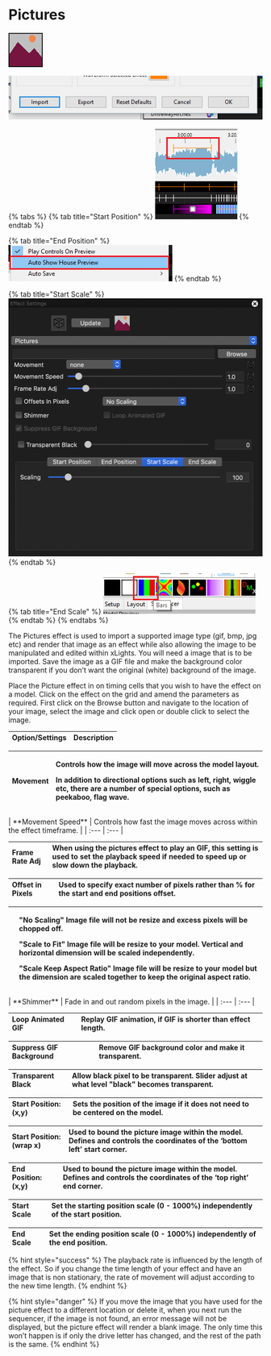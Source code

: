 # Pictures

![Icon](../../.gitbook/assets/image-783.png)

![Sequencer Grid](../../.gitbook/assets/image%20%28742%29.png)

{% tabs %}
{% tab title="Start Position" %}
![](../../.gitbook/assets/image%20%28465%29.png)
{% endtab %}

{% tab title="End Position" %}
![](../../.gitbook/assets/image%20%28357%29.png)
{% endtab %}

{% tab title="Start Scale" %}
![](../../.gitbook/assets/image-777.png)
{% endtab %}

{% tab title="End Scale" %}
![](../../.gitbook/assets/image%20%28188%29.png)
{% endtab %}
{% endtabs %}

The Pictures effect is used to import a supported image type \(gif, bmp, jpg etc\) and render that image as an effect while also allowing the image to be manipulated and edited within xLights. You will need a image that is to be imported. Save the image as a GIF file and make the background color transparent if you don’t want the original \(white\) background of the image.

Place the Picture effect in on timing cells that you wish to have the effect on a model. Click on the effect on the grid and amend the parameters as required. First click on the Browse button and navigate to the location of your image, select the image and click open or double click to select the image.

| Option/Settings | Description |
| :--- | :--- |


<table>
  <thead>
    <tr>
      <th style="text-align:left"><b>Movement</b>
      </th>
      <th style="text-align:left">
        <p>Controls how the image will move across the model layout.</p>
        <p>In addition to directional options such as left, right, wiggle etc, there
          are a number of special options, such as peekaboo, flag wave.</p>
      </th>
    </tr>
  </thead>
  <tbody></tbody>
</table>| **Movement Speed** | Controls how fast the image moves across within the effect timeframe. |
| :--- | :--- |


| **Frame Rate Adj** | When using the pictures effect to play an GIF, this setting is used to set the playback speed if needed to speed up or slow down the playback. |
| :--- | :--- |


| **Offset in Pixels** | Used to specify exact number of pixels rather than % for the start and end positions offset. |
| :--- | :--- |


<table>
  <thead>
    <tr>
      <th style="text-align:left"></th>
      <th style="text-align:left">
        <p>&quot;No Scaling&quot; Image file will not be resize and excess pixels
          will be chopped off.</p>
        <p>&quot;Scale to Fit&quot; Image file will be resize to your model. Vertical
          and horizontal dimension will be scaled independently.</p>
        <p>&quot;Scale Keep Aspect Ratio&quot; Image file will be resize to your
          model but the dimension are scaled together to keep the original aspect
          ratio.</p>
      </th>
    </tr>
  </thead>
  <tbody></tbody>
</table>| **Shimmer** | Fade in and out random pixels in the image. |
| :--- | :--- |


| **Loop Animated GIF** | Replay GIF animation, if GIF is shorter than effect length. |
| :--- | :--- |


| **Suppress GIF Background** | Remove GIF background color and make it transparent. |
| :--- | :--- |


| **Transparent Black** | Allow black pixel to be transparent. Slider adjust at what level "black" becomes transparent. |
| :--- | :--- |


| **Start Position: \(x,y\)** | Sets the position of the image if it does not need to be centered on the model. |
| :--- | :--- |


| **Start Position: \(wrap x\)** | Used to bound the picture image within the model. Defines and controls the coordinates of the ‘bottom left’ start corner. |
| :--- | :--- |


| **End Position: \(x,y\)** | Used to bound the picture image within the model. Defines and controls the coordinates of the ‘top right’ end corner. |
| :--- | :--- |


| **Start Scale** | Set the starting position scale \(0 - 1000%\) independently of the start position. |
| :--- | :--- |


| **End Scale** | Set the ending position scale \(0 - 1000%\) independently of the end position. |
| :--- | :--- |


{% hint style="success" %}
The playback rate is influenced by the length of the effect. So if you change the time length of your effect and have an image that is non stationary, the rate of movement will adjust according to the new time length.
{% endhint %}

{% hint style="danger" %}
If you move the image that you have used for the picture effect to a different location or delete it, when you next run the sequencer, if the image is not found, an error message will not be displayed, but the picture effect will render a blank image. The only time this won’t happen is if only the drive letter has changed, and the rest of the path is the same.
{% endhint %}

